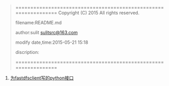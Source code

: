 > ================================================================
>    Copyright (C) 2015 All rights reserved.
>
>    filename:README.md
>
>    author:sulit sulitsrc@163.com
>
>    modify date,time:2015-05-21 15:18
>
>    discription:
>
> ================================================================

1. [为fastdfsclient写的python接口](fastdfs.c)
